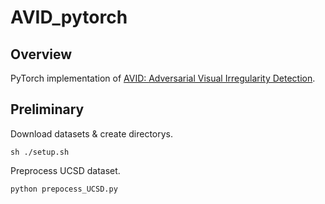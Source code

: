# AVID_pytorch

## Overview
PyTorch implementation of [AVID: Adversarial Visual Irregularity Detection](https://arxiv.org/abs/1805.09521).

## Preliminary

Download datasets & create directorys.
```
sh ./setup.sh
```

Preprocess UCSD dataset.

```
python prepocess_UCSD.py
```

